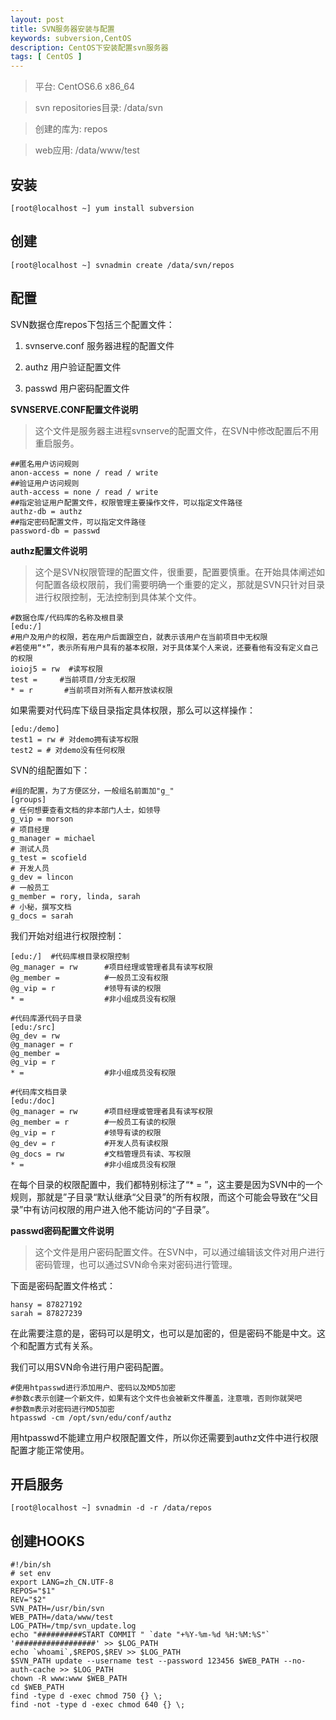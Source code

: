 ```yaml
---
layout: post
title: SVN服务器安装与配置
keywords: subversion,CentOS
description: CentOS下安装配置svn服务器
tags: [ CentOS ]
---
```


> 平台: CentOS6.6 x86_64

> svn repositories目录: /data/svn

> 创建的库为: repos

> web应用: /data/www/test


## 安装

	[root@localhost ~] yum install subversion

## 创建
	
	[root@localhost ~] svnadmin create /data/svn/repos

## 配置

SVN数据仓库repos下包括三个配置文件：

1. svnserve.conf   服务器进程的配置文件

2. authz  用户验证配置文件

3. passwd  用户密码配置文件


**SVNSERVE.CONF配置文件说明**

> 这个文件是服务器主进程svnserve的配置文件，在SVN中修改配置后不用重启服务。

	##匿名用户访问规则
	anon-access = none / read / write
	##验证用户访问规则
	auth-access = none / read / write
	##指定验证用户配置文件，权限管理主要操作文件，可以指定文件路径
	authz-db = authz
	##指定密码配置文件，可以指定文件路径
	password-db = passwd


**authz配置文件说明**

> 这个是SVN权限管理的配置文件，很重要，配置要慎重。在开始具体阐述如何配置各级权限前，我们需要明确一个重要的定义，那就是SVN只针对目录进行权限控制，无法控制到具体某个文件。

	#数据仓库/代码库的名称及根目录
	[edu:/]
	#用户及用户的权限，若在用户后面跟空白，就表示该用户在当前项目中无权限
	#若使用“*”，表示所有用户具有的基本权限，对于具体某个人来说，还要看他有没有定义自己的权限
	ioioj5 = rw  #读写权限
	test =     #当前项目/分支无权限
	* = r       #当前项目对所有人都开放读权限

如果需要对代码库下级目录指定具体权限，那么可以这样操作：

	[edu:/demo]
	test1 = rw # 对demo拥有读写权限
	test2 = # 对demo没有任何权限

SVN的组配置如下：

	#组的配置，为了方便区分，一般组名前面加"g_"
	[groups]
	# 任何想要查看文档的非本部门人士，如领导
	g_vip = morson
	# 项目经理
	g_manager = michael
	# 测试人员
	g_test = scofield
	# 开发人员
	g_dev = lincon
	# 一般员工
	g_member = rory, linda, sarah
	# 小秘，撰写文档
	g_docs = sarah

我们开始对组进行权限控制：

	[edu:/]  #代码库根目录权限控制
	@g_manager = rw      #项目经理或管理者具有读写权限
	@g_member =          #一般员工没有权限
	@g_vip = r           #领导有读的权限
	* =                  #非小组成员没有权限

	#代码库源代码子目录
	[edu:/src]
	@g_dev = rw
	@g_manager = r
	@g_member = 
	@g_vip = r
	* =                  #非小组成员没有权限

	#代码库文档目录
	[edu:/doc]
	@g_manager = rw      #项目经理或管理者具有读写权限
	@g_member = r        #一般员工有读的权限
	@g_vip = r           #领导有读的权限
	@g_dev = r           #开发人员有读权限
	@g_docs = rw         #文档管理员有读、写权限
	* =                  #非小组成员没有权限

在每个目录的权限配置中，我们都特别标注了“* = ”，这主要是因为SVN中的一个规则，那就是”子目录“默认继承“父目录”的所有权限，而这个可能会导致在“父目录”中有访问权限的用户进入他不能访问的“子目录”。


**passwd密码配置文件说明**

> 这个文件是用户密码配置文件。在SVN中，可以通过编辑该文件对用户进行密码管理，也可以通过SVN命令来对密码进行管理。

下面是密码配置文件格式：

	hansy = 87827192
	sarah = 87827239

在此需要注意的是，密码可以是明文，也可以是加密的，但是密码不能是中文。这个和配置方式有关系。

我们可以用SVN命令进行用户密码配置。

	#使用htpasswd进行添加用户、密码以及MD5加密
	#参数c表示创建一个新文件，如果有这个文件也会被新文件覆盖，注意哦，否则你就哭吧
	#参数m表示对密码进行MD5加密
	htpasswd -cm /opt/svn/edu/conf/authz

用htpasswd不能建立用户权限配置文件，所以你还需要到authz文件中进行权限配置才能正常使用。


## 开启服务

	[root@localhost ~] svnadmin -d -r /data/repos

## 创建HOOKS

	#!/bin/sh
	# set env
	export LANG=zh_CN.UTF-8
	REPOS="$1"
	REV="$2"
	SVN_PATH=/usr/bin/svn
	WEB_PATH=/data/www/test
	LOG_PATH=/tmp/svn_update.log
	echo "##########START COMMIT " `date "+%Y-%m-%d %H:%M:%S"` '##################' >> $LOG_PATH
	echo `whoami`,$REPOS,$REV >> $LOG_PATH
	$SVN_PATH update --username test --password 123456 $WEB_PATH --no-auth-cache >> $LOG_PATH
	chown -R www:www $WEB_PATH
	cd $WEB_PATH
	find -type d -exec chmod 750 {} \;
	find -not -type d -exec chmod 640 {} \;